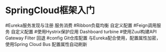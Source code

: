 # SpringCloud框架入门
#Eureka服务发现与注册    服务消费
#Ribbon负载均衡    自定义配置
#Feign调用服务    自定义配置
#使用Hystrix保护应用    Dashboard turbine
#使用Zuul构建API Gateway    Filter 回退
#config    Git仓库配置    与Eureka配合使用，配置属性加密，使用Spring Cloud Bus 配置属性自动刷新

